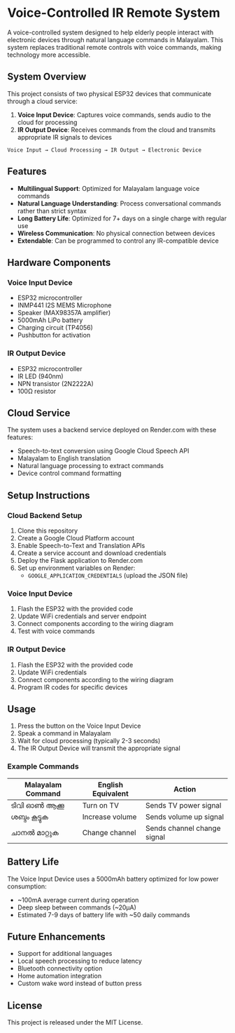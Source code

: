 # Voice-Controlled IR Remote System

A voice-controlled system designed to help elderly people interact with electronic devices through natural language commands in Malayalam. This system replaces traditional remote controls with voice commands, making technology more accessible.

## System Overview

This project consists of two physical ESP32 devices that communicate through a cloud service:

1. **Voice Input Device**: Captures voice commands, sends audio to the cloud for processing
2. **IR Output Device**: Receives commands from the cloud and transmits appropriate IR signals to devices

```
Voice Input → Cloud Processing → IR Output → Electronic Device
```

## Features

- **Multilingual Support**: Optimized for Malayalam language voice commands
- **Natural Language Understanding**: Process conversational commands rather than strict syntax
- **Long Battery Life**: Optimized for 7+ days on a single charge with regular use
- **Wireless Communication**: No physical connection between devices
- **Extendable**: Can be programmed to control any IR-compatible device

## Hardware Components

### Voice Input Device
- ESP32 microcontroller
- INMP441 I2S MEMS Microphone
- Speaker (MAX98357A amplifier)
- 5000mAh LiPo battery
- Charging circuit (TP4056)
- Pushbutton for activation

### IR Output Device
- ESP32 microcontroller
- IR LED (940nm)
- NPN transistor (2N2222A)
- 100Ω resistor

## Cloud Service

The system uses a backend service deployed on Render.com with these features:
- Speech-to-text conversion using Google Cloud Speech API
- Malayalam to English translation
- Natural language processing to extract commands
- Device control command formatting

## Setup Instructions

### Cloud Backend Setup
1. Clone this repository
2. Create a Google Cloud Platform account
3. Enable Speech-to-Text and Translation APIs
4. Create a service account and download credentials
5. Deploy the Flask application to Render.com
6. Set up environment variables on Render:
   - `GOOGLE_APPLICATION_CREDENTIALS` (upload the JSON file)

### Voice Input Device
1. Flash the ESP32 with the provided code
2. Update WiFi credentials and server endpoint
3. Connect components according to the wiring diagram
4. Test with voice commands

### IR Output Device
1. Flash the ESP32 with the provided code
2. Update WiFi credentials
3. Connect components according to the wiring diagram
4. Program IR codes for specific devices

## Usage

1. Press the button on the Voice Input Device
2. Speak a command in Malayalam
3. Wait for cloud processing (typically 2-3 seconds)
4. The IR Output Device will transmit the appropriate signal

### Example Commands

| Malayalam Command | English Equivalent | Action |
|-------------------|-------------------|--------|
| ടിവി ഓൺ ആക്കൂ | Turn on TV | Sends TV power signal |
| ശബ്ദം കൂട്ടുക | Increase volume | Sends volume up signal |
| ചാനൽ മാറ്റുക | Change channel | Sends channel change signal |

## Battery Life

The Voice Input Device uses a 5000mAh battery optimized for low power consumption:
- ~100mA average current during operation
- Deep sleep between commands (~20μA)
- Estimated 7-9 days of battery life with ~50 daily commands

## Future Enhancements

- Support for additional languages
- Local speech processing to reduce latency
- Bluetooth connectivity option
- Home automation integration
- Custom wake word instead of button press

## License

This project is released under the MIT License.
